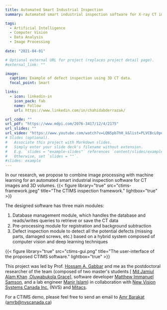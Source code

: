 ```yaml
---
title: Automated Smart Industrial Inspection
summary: Automated smart industrial inspection software for X-ray CT images and 3D volumes.

tags:
  - Artificial Intelligence
  - Computer Vision
  - Data Analysis
  - Image Processing
  
date: "2021-04-01"

# Optional external URL for project (replaces project detail page).
#external_link: ""

image:
  caption: Example of defect inspection using 3D CT data.
  focal_point: Smart

links:
  - icon: linkedin-in
    icon_pack: fab
    name: Follow
    url: https://www.linkedin.com/in/chahidabderrazak/

url_code: ""
url_pdf: "https://www.mdpi.com/2076-3417/12/4/2175"
url_slides: ""
url_video: "https://www.youtube.com/watch?v=LQN5pb7hH_k&list=PLVCBcL0peR4KjnnBTELtmdAKa0Qh1Ug0M"
# Slides (optional).
#   Associate this project with Markdown slides.
#   Simply enter your slide deck's filename without extension.
#   E.g. `slides = "example-slides"` references `content/slides/example-slides.md`.
#   Otherwise, set `slides = ""`.
#slides: example
---
```


In our research, we propose to combine image processing with machine learning for an automated smart industrial inspection software for CT images and 3D volumes.
{{< figure library="true" src="ctims-framework.jpeg" title="The CTIMS inspection framework." lightbox="true" >}}

The designed software has three main modules:

1. Database management module, which handles the database and reads/writes queries to retrieve or save the CT data
2. Pre-processing module for registration and background subtraction
3. Defect inspection module to detect all the potential defects (missing parts, damaged screws, etc.) based on a hybrid system composed of computer vision and deep learning techniques

{{< figure library="true" src="ctims-gui.png" title="The user-interface of the proposed CTIMS software." lightbox="true" >}}

This project was led by Prof. [Hossam A. Gabbar](https://hossamgaber.com/) and me as the postdoctoral researcher of the team (composed of two master's students [ [Md Jamiul Alam Khan](https://www.linkedin.com/in/jamiul/) ,[Oluwabukola Grace](https://www.linkedin.com/in/oluwabukolaadegboro/)], software developer [Matthew Immanuel Samson](https://www.linkedin.com/in/matthew-immanuel-samson-094b56158/), and a lab engineer [Manir Islam](https://www.linkedin.com/in/manir-isham-25382160/)) in collaboration with [New Vision Systems Canada Inc.](https://www.nvscanada.ca/) (NVS) and [Mitacs](https://www.mitacs.ca/).

For a CTIMS demo, please feel free to send an email to [Amr Barakat](https://www.linkedin.com/in/amr-barakat-951738a/) (amrb@nvscanada.ca)
